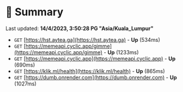 # 📖 Summary
Last updated: **14/4/2023, 3:50:28 PG "Asia/Kuala_Lumpur"**

- `GET` [https://hst.aytea.ga](https://hst.aytea.ga) - **Up** (534ms)
- `GET` [https://memeapi.cyclic.app/gimme](https://memeapi.cyclic.app/gimme) - **Up** (1233ms)
- `GET` [https://memeapi.cyclic.app](https://memeapi.cyclic.app) - **Up** (690ms)
- `GET` [https://klik.ml/health](https://klik.ml/health) - **Up** (865ms)
- `GET` [https://dumb.onrender.com](https://dumb.onrender.com) - **Up** (1027ms)
